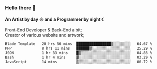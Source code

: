 ### Hello there 👋
#### An Artist by day ☼ and a Programmer by night ☾

Front-End Developer & Back-End a bit;<br>
Creator of various website and artwork;

<!--START_SECTION:waka-->

```txt
Blade Template   20 hrs 56 mins  ████████████████▒░░░░░░░░   64.67 %
PHP              8 hrs 11 mins   ██████▒░░░░░░░░░░░░░░░░░░   25.29 %
JSON             1 hr 33 mins    █▒░░░░░░░░░░░░░░░░░░░░░░░   04.83 %
Bash             1 hr 4 mins     ▓░░░░░░░░░░░░░░░░░░░░░░░░   03.29 %
JavaScript       14 mins         ▒░░░░░░░░░░░░░░░░░░░░░░░░   00.72 %
```

<!--END_SECTION:waka-->

<!--unk0e-ctrlmd-blitzh-Klöggr-https://codepen.io/nikillpop/pen/VdJjJW-->
